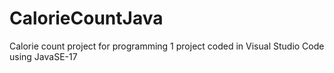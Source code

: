 # CalorieCountJava
Calorie count project for programming 1 project
coded in Visual Studio Code using  JavaSE-17
